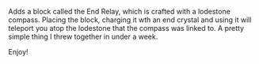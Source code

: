 Adds a block called the End Relay, which is crafted with a lodestone compass.
Placing the block, charging it wth an end crystal and using it will teleport you atop the lodestone that the compass was linked to.
A pretty simple thing I threw together in under a week.

Enjoy!
